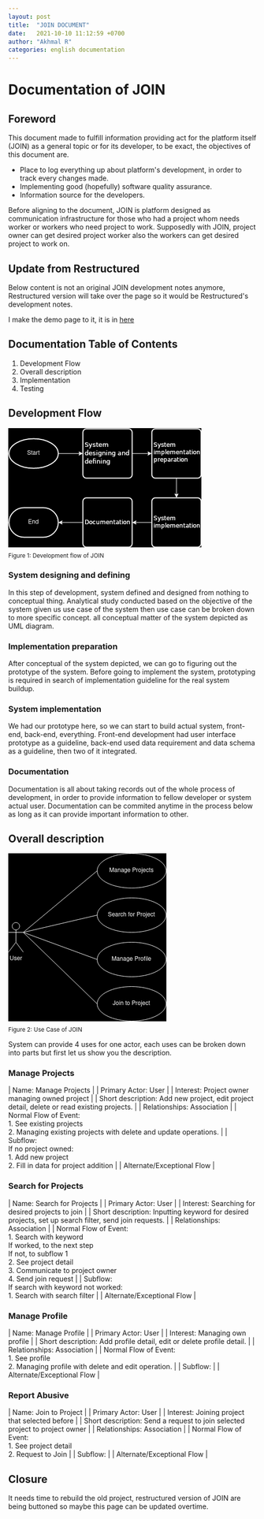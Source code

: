 ```yaml
---
layout: post
title:  "JOIN DOCUMENT"
date:   2021-10-10 11:12:59 +0700
author: "Akhmal R"
categories: english documentation
---
```


# Documentation of JOIN

## Foreword

This document made to fulfill information providing act for the platform itself (JOIN) as a general topic or for its developer, to be exact, the objectives of this document are.
- Place to log everything up about platform's development, in order to track every changes made.
- Implementing good (hopefully) software quality assurance.
- Information source for the developers.

Before aligning to the document, JOIN is platform designed as communication infrastructure for those who had a project whom needs worker or workers who need project to work. Supposedly with JOIN, project owner can get desired project worker also the workers can get desired project to work on.

## Update from Restructured

Below content is not an original JOIN development notes anymore, Restructured version will take over the page so it would be Restructured's development notes.

I make the demo page to it, it is in [here][https://joinwebfr.herokuapp.com/]

[https://joinwebfr.herokuapp.com/]: https://joinwebfr.herokuapp.com/

## Documentation Table of Contents

1. Development Flow
2. Overall description
3. Implementation
4. Testing

## Development Flow

![directory](/images/DiagramAlirTABlack.png)<br/>
<sub>Figure 1: Development flow of JOIN</sub>

### System designing and defining

In this step of development, system defined and designed from nothing to conceptual thing. Analytical study conducted based on the objective of the system given us use case of the system then use case can be broken down to more specific concept. all conceptual matter of the system depicted as UML diagram.

### Implementation preparation

After conceptual of the system depicted, we can go to figuring out the prototype of the system. Before going to implement the system, prototyping is required in search of implementation guideline for the real system buildup.

### System implementation

We had our prototype here, so we can start to build actual system, front-end, back-end, everything. Front-end development had user interface prototype as a guideline, back-end used data requirement and data schema as a guideline, then two of it integrated.

### Documentation

Documentation is all about taking records out of the whole process of development, in order to provide information to fellow developer or system actual user. Documentation can be commited anytime in the process below as long as it can provide important information to other.

## Overall description

![directory](/images/JOIN_UseCase.png)<br/>
<sub>Figure 2: Use Case of JOIN</sub>

System can provide 4 uses for one actor, each uses can be broken down into parts but first let us show you the description.

### Manage Projects

| Name: Manage Projects |
| Primary Actor: User  |
| Interest: Project owner managing owned project |
| Short description: Add new project, edit project detail, delete or read existing projects. |
| Relationships: Association |
| Normal Flow of Event:<br/>1. See existing projects<br/>2. Managing existing projects with delete and update operations. |
| Subflow:<br/>If no project owned:<br/>1. Add new project<br/>2. Fill in data for project addition |
| Alternate/Exceptional Flow |

### Search for Projects

| Name: Search for Projects |
| Primary Actor: User  |
| Interest: Searching for desired projects to join |
| Short description: Inputting keyword for desired projects, set up search filter, send join requests. |
| Relationships: Association |
| Normal Flow of Event:<br/>1. Search with keyword<br/>If worked, to the next step<br/>If not, to  subflow 1<br/>2. See project detail<br/>3. Communicate to project owner<br/>4. Send join request |
| Subflow:<br/>If search with keyword not worked:<br/>1. Search with search filter |
| Alternate/Exceptional Flow |

### Manage Profile

| Name: Manage Profile |
| Primary Actor: User  |
| Interest: Managing own profile |
| Short description: Add profile detail, edit or delete profile detail. |
| Relationships: Association |
| Normal Flow of Event:<br/>1. See profile<br/>2. Managing profile with delete and edit operation. |
| Subflow: |
| Alternate/Exceptional Flow |

### Report Abusive

| Name: Join to Project |
| Primary Actor: User  |
| Interest: Joining project that selected before |
| Short description: Send a request to join selected project to project owner |
| Relationships: Association |
| Normal Flow of Event:<br/>1. See project detail<br/>2. Request to Join |
| Subflow: |
| Alternate/Exceptional Flow |

## Closure

It needs time to rebuild the old project, restructured version of JOIN are being buttoned so maybe this page can be updated overtime.
